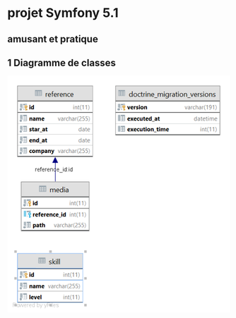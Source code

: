 # projet Symfony 5.1

## amusant et pratique

## 1 Diagramme de classes

![alt text](https://github.com/bensaadmucret/symfony-portfolio/blob/main/portfolio.png)
